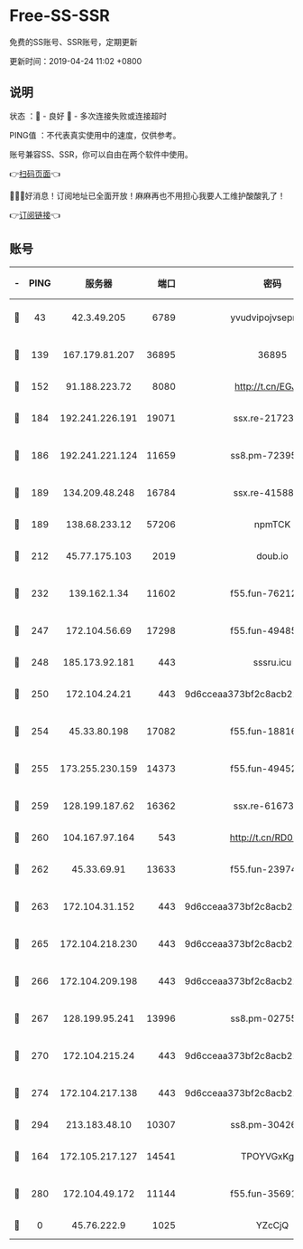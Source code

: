 # Free-SS-SSR

免费的SS账号、SSR账号，定期更新

更新时间：2019-04-24 11:02 +0800

## 说明

状态     ：🙂 - 良好 🙁 - 多次连接失败或连接超时

PING值   ：不代表真实使用中的速度，仅供参考。

账号兼容SS、SSR，你可以自由在两个软件中使用。

👉[扫码页面](https://liesauer.github.io/Free-SS-SSR/)👈

🎉🎉🎉好消息！订阅地址已全面开放！麻麻再也不用担心我要人工维护酸酸乳了！

👉[订阅链接](https://www.liesauer.net/yogurt/subscribe?ACCESS_TOKEN=DAYxR3mMaZAsaqUb)👈

## 账号

|-|PING|服务器|端口|密码|加密方式|区域|
|:----:|:----:|:-----:|-----:|:----:|:----:|:----:|
|🙂|43|42.3.49.205|6789|yvudvipojvseprugib|aes-256-cfb|HK|
|🙂|139|167.179.81.207|36895|36895|aes-256-cfb|JP|
|🙂|152|91.188.223.72|8080|http://t.cn/EGJIyrl|rc4-md5|RU|
|🙂|184|192.241.226.191|19071|ssx.re-21723221|aes-256-cfb|US|
|🙂|186|192.241.221.124|11659|ss8.pm-72395015|aes-256-cfb|US|
|🙂|189|134.209.48.248|16784|ssx.re-41588208|aes-256-cfb|US|
|🙂|189|138.68.233.12|57206|npmTCK|rc4-md5|US|
|🙂|212|45.77.175.103|2019|doub.io|aes-128-ctr|SG|
|🙂|232|139.162.1.34|11602|f55.fun-76212017|aes-256-cfb|SG|
|🙂|247|172.104.56.69|17298|f55.fun-49485165|aes-256-cfb|SG|
|🙂|248|185.173.92.181|443|sssru.icu|rc4-md5|RU|
|🙂|250|172.104.24.21|443|9d6cceaa373bf2c8acb22e60b6a58be6|aes-256-cfb|US|
|🙂|254|45.33.80.198|17082|f55.fun-18816425|aes-256-cfb|US|
|🙂|255|173.255.230.159|14373|f55.fun-49452956|aes-256-cfb|US|
|🙂|259|128.199.187.62|16362|ssx.re-61673637|aes-256-cfb|SG|
|🙂|260|104.167.97.164|543|http://t.cn/RD0D7sx|rc4-md5|CA|
|🙂|262|45.33.69.91|13633|f55.fun-23974174|aes-256-cfb|US|
|🙂|263|172.104.31.152|443|9d6cceaa373bf2c8acb22e60b6a58be6|aes-256-cfb|US|
|🙂|265|172.104.218.230|443|9d6cceaa373bf2c8acb22e60b6a58be6|aes-256-cfb|US|
|🙂|266|172.104.209.198|443|9d6cceaa373bf2c8acb22e60b6a58be6|aes-256-cfb|US|
|🙂|267|128.199.95.241|13996|ss8.pm-02755269|aes-256-cfb|SG|
|🙂|270|172.104.215.24|443|9d6cceaa373bf2c8acb22e60b6a58be6|aes-256-cfb|US|
|🙂|274|172.104.217.138|443|9d6cceaa373bf2c8acb22e60b6a58be6|aes-256-cfb|US|
|🙂|294|213.183.48.10|10307|ss8.pm-30426193|rc4-md5|RU|
|🙂|164|172.105.217.127|14541|TPOYVGxKglpi|aes-256-cfb|JP|
|🙂|280|172.104.49.172|11144|f55.fun-35691279|aes-256-cfb|SG|
|🙁|0|45.76.222.9|1025|YZcCjQ|rc4-md5|JP|
